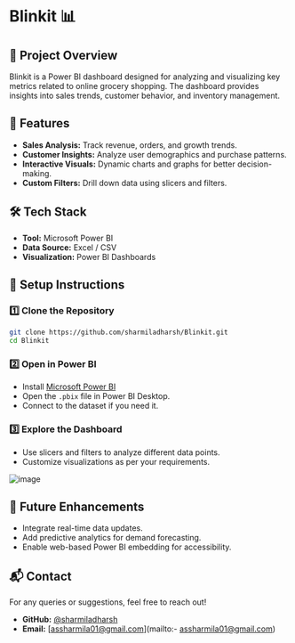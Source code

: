# Blinkit 📊

## 📝 Project Overview

Blinkit is a Power BI dashboard designed for analyzing and visualizing key metrics related to online grocery shopping. The dashboard provides insights into sales trends, customer behavior, and inventory management.

## 🚀 Features

- **Sales Analysis:** Track revenue, orders, and growth trends.
- **Customer Insights:** Analyze user demographics and purchase patterns.
- **Interactive Visuals:** Dynamic charts and graphs for better decision-making.
- **Custom Filters:** Drill down data using slicers and filters.

## 🛠️ Tech Stack

- **Tool:** Microsoft Power BI
- **Data Source:** Excel / CSV
- **Visualization:** Power BI Dashboards

## 📌 Setup Instructions

### 1️⃣ Clone the Repository

```bash
git clone https://github.com/sharmiladharsh/Blinkit.git
cd Blinkit
```

### 2️⃣ Open in Power BI

- Install [Microsoft Power BI](https://powerbi.microsoft.com/)
- Open the `.pbix` file in Power BI Desktop.
- Connect to the dataset if you need it.

### 3️⃣ Explore the Dashboard

- Use slicers and filters to analyze different data points.
- Customize visualizations as per your requirements.

![image](https://github.com/user-attachments/assets/7928183b-2773-4c8b-a9cf-162dd06b7e3e)

## 🎯 Future Enhancements

- Integrate real-time data updates.
- Add predictive analytics for demand forecasting.
- Enable web-based Power BI embedding for accessibility.

## 📬 Contact

For any queries or suggestions, feel free to reach out!

- **GitHub:** [@sharmiladharsh](https://github.com/sharmiladharsh)
- **Email:** [assharmila01@gmail.com](mailto:- assharmila01@gmail.com)



